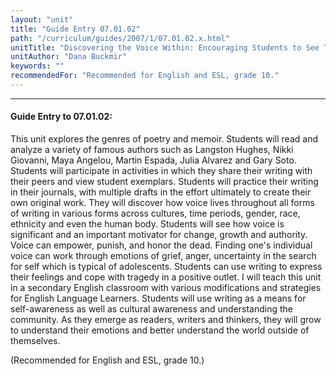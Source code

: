 ```yaml
---
layout: "unit"
title: "Guide Entry 07.01.02"
path: "/curriculum/guides/2007/1/07.01.02.x.html"
unitTitle: "Discovering the Voice Within: Encouraging Students to See Themselves as Writers"
unitAuthor: "Dana Buckmir"
keywords: ""
recommendedFor: "Recommended for English and ESL, grade 10."
---
```

<body>
<hr/>
 <h4>
  Guide Entry to 07.01.02:
 </h4>
 <p>
  This unit explores the genres of poetry and memoir. Students will read and analyze a variety of famous authors such as Langston Hughes, Nikki Giovanni, Maya Angelou, Martin Espada, Julia Alvarez and Gary Soto. Students will participate in activities in which they share their writing with their peers and view student exemplars. Students will practice their writing in their journals, with multiple drafts in the effort ultimately to create their own original work. They will discover how voice lives throughout all forms of writing in various forms across cultures, time periods, gender, race, ethnicity and even the human body. Students will see how voice is significant and an important motivator for change, growth and authority. Voice can empower, punish, and honor the dead. Finding one's individual voice can work through emotions of grief, anger, uncertainty in the search for self which is typical of adolescents. Students can use writing to express their feelings and cope with tragedy in a positive outlet. I will teach this unit in a secondary English classroom with various modifications and strategies for English Language Learners. Students will use writing as a means for self-awareness as well as cultural awareness and understanding the community. As they emerge as readers, writers and thinkers, they will grow to understand their emotions and better understand the world outside of themselves.
 </p>
<p>
  (Recommended for English and ESL, grade 10.)
 </p>

</body>